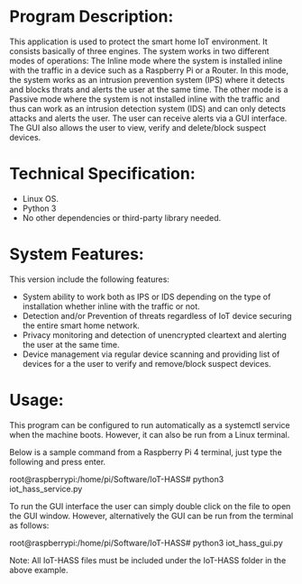 Program Description:
===

This application is used to protect the smart home IoT environment. It consists basically of three engines. The
system works in two different modes of operations: The Inline mode where the system is installed inline with
the traffic in a device such as a Raspberry Pi or a Router. In this mode, the system works as an intrusion 
prevention system (IPS) where it detects and blocks thrats and alerts the user at the same time. The other mode 
is a Passive mode where the system is not installed inline with the traffic and thus can work as an intrusion 
detection system (IDS) and can only detects attacks and alerts the user. The user can receive alerts via a GUI
interface. The GUI also allows the user to view, verify and delete/block suspect devices.

 
Technical Specification:
===

* Linux OS.
* Python 3
* No other dependencies or third-party library needed.



System Features:
===

This version include the following features:
* System ability to work both as IPS or IDS depending on the type of installation whether inline with the traffic or not.
* Detection and/or Prevention of threats regardless of IoT device securing the entire smart home network.
* Privacy monitoring and detection of unencrypted cleartext and alerting the user at the same time.
* Device management via regular device scanning and providing list of devices for a the user to verify and remove/block
  suspect devices.


Usage:
===
This program can be configured to run automatically as a systemctl service when the machine boots. However, it can
also be run from a Linux terminal.

Below is a sample command from a Raspberry Pi 4 terminal, just type the following and press enter.

root@raspberrypi:/home/pi/Software/IoT-HASS# python3 iot_hass_service.py 

To run the GUI interface the user can simply double click on the file to open the GUI window. However, alternatively
the GUI can be run from the terminal as follows:

root@raspberrypi:/home/pi/Software/IoT-HASS# python3 iot_hass_gui.py

Note: All IoT-HASS files must be included under the IoT-HASS folder in the above example.
 


